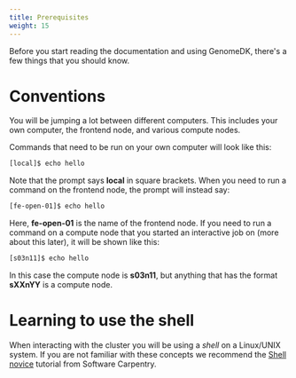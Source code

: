 ```yaml
---
title: Prerequisites
weight: 15
---
```


Before you start reading the documentation and using GenomeDK, there's
a few things that you should know.

# Conventions

You will be jumping a lot between different computers. This includes
your own computer, the frontend node, and various compute nodes.

Commands that need to be run on your own computer will look like this:

```bash
[local]$ echo hello
```

Note that the prompt says **local** in square brackets. When you need to
run a command on the frontend node, the prompt will instead say:

```bash
[fe-open-01]$ echo hello
```

Here, **fe-open-01** is the name of the frontend node. If you need to
run a command on a compute node that you started an interactive job on
(more about this later), it will be shown like this:

```bash
[s03n11]$ echo hello
```

In this case the compute node is **s03n11**, but anything that has the
format **sXXnYY** is a compute node.

# Learning to use the shell

When interacting with the cluster you will be using a *shell* on a
Linux/UNIX system. If you are not familiar with these concepts we
recommend the [Shell
novice](https://swcarpentry.github.io/shell-novice/) tutorial from
Software Carpentry.
